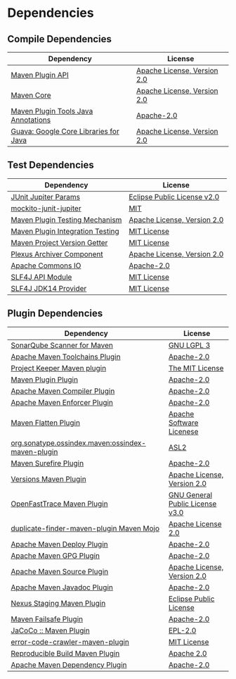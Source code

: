 <!-- @formatter:off -->
# Dependencies

## Compile Dependencies

| Dependency                                 | License                          |
| ------------------------------------------ | -------------------------------- |
| [Maven Plugin API][0]                      | [Apache License, Version 2.0][1] |
| [Maven Core][2]                            | [Apache License, Version 2.0][1] |
| [Maven Plugin Tools Java Annotations][3]   | [Apache-2.0][1]                  |
| [Guava: Google Core Libraries for Java][4] | [Apache License, Version 2.0][5] |

## Test Dependencies

| Dependency                             | License                          |
| -------------------------------------- | -------------------------------- |
| [JUnit Jupiter Params][6]              | [Eclipse Public License v2.0][7] |
| [mockito-junit-jupiter][8]             | [MIT][9]                         |
| [Maven Plugin Testing Mechanism][10]   | [Apache License, Version 2.0][5] |
| [Maven Plugin Integration Testing][11] | [MIT License][12]                |
| [Maven Project Version Getter][13]     | [MIT License][14]                |
| [Plexus Archiver Component][15]        | [Apache License, Version 2.0][1] |
| [Apache Commons IO][16]                | [Apache-2.0][1]                  |
| [SLF4J API Module][17]                 | [MIT License][18]                |
| [SLF4J JDK14 Provider][17]             | [MIT License][18]                |

## Plugin Dependencies

| Dependency                                              | License                               |
| ------------------------------------------------------- | ------------------------------------- |
| [SonarQube Scanner for Maven][19]                       | [GNU LGPL 3][20]                      |
| [Apache Maven Toolchains Plugin][21]                    | [Apache-2.0][1]                       |
| [Project Keeper Maven plugin][22]                       | [The MIT License][23]                 |
| [Maven Plugin Plugin][24]                               | [Apache-2.0][1]                       |
| [Apache Maven Compiler Plugin][25]                      | [Apache-2.0][1]                       |
| [Apache Maven Enforcer Plugin][26]                      | [Apache-2.0][1]                       |
| [Maven Flatten Plugin][27]                              | [Apache Software Licenese][1]         |
| [org.sonatype.ossindex.maven:ossindex-maven-plugin][28] | [ASL2][5]                             |
| [Maven Surefire Plugin][29]                             | [Apache-2.0][1]                       |
| [Versions Maven Plugin][30]                             | [Apache License, Version 2.0][1]      |
| [OpenFastTrace Maven Plugin][31]                        | [GNU General Public License v3.0][32] |
| [duplicate-finder-maven-plugin Maven Mojo][33]          | [Apache License 2.0][34]              |
| [Apache Maven Deploy Plugin][35]                        | [Apache-2.0][1]                       |
| [Apache Maven GPG Plugin][36]                           | [Apache-2.0][1]                       |
| [Apache Maven Source Plugin][37]                        | [Apache License, Version 2.0][1]      |
| [Apache Maven Javadoc Plugin][38]                       | [Apache-2.0][1]                       |
| [Nexus Staging Maven Plugin][39]                        | [Eclipse Public License][40]          |
| [Maven Failsafe Plugin][41]                             | [Apache-2.0][1]                       |
| [JaCoCo :: Maven Plugin][42]                            | [EPL-2.0][43]                         |
| [error-code-crawler-maven-plugin][44]                   | [MIT License][45]                     |
| [Reproducible Build Maven Plugin][46]                   | [Apache 2.0][5]                       |
| [Apache Maven Dependency Plugin][47]                    | [Apache-2.0][1]                       |

[0]: https://maven.apache.org/ref/3.8.7/maven-plugin-api/
[1]: https://www.apache.org/licenses/LICENSE-2.0.txt
[2]: https://maven.apache.org/ref/3.8.7/maven-core/
[3]: https://maven.apache.org/plugin-tools/maven-plugin-annotations
[4]: https://github.com/google/guava
[5]: http://www.apache.org/licenses/LICENSE-2.0.txt
[6]: https://junit.org/junit5/
[7]: https://www.eclipse.org/legal/epl-v20.html
[8]: https://github.com/mockito/mockito
[9]: https://opensource.org/licenses/MIT
[10]: http://maven.apache.org/plugin-testing/maven-plugin-testing-harness/
[11]: https://github.com/exasol/maven-plugin-integration-testing/
[12]: https://github.com/exasol/maven-plugin-integration-testing/blob/main/LICENSE
[13]: https://github.com/exasol/maven-project-version-getter/
[14]: https://github.com/exasol/maven-project-version-getter/blob/main/LICENSE
[15]: https://codehaus-plexus.github.io/plexus-archiver/
[16]: https://commons.apache.org/proper/commons-io/
[17]: http://www.slf4j.org
[18]: http://www.opensource.org/licenses/mit-license.php
[19]: http://sonarsource.github.io/sonar-scanner-maven/
[20]: http://www.gnu.org/licenses/lgpl.txt
[21]: https://maven.apache.org/plugins/maven-toolchains-plugin/
[22]: https://github.com/exasol/project-keeper/
[23]: https://github.com/exasol/project-keeper/blob/main/LICENSE
[24]: https://maven.apache.org/plugin-tools/maven-plugin-plugin
[25]: https://maven.apache.org/plugins/maven-compiler-plugin/
[26]: https://maven.apache.org/enforcer/maven-enforcer-plugin/
[27]: https://www.mojohaus.org/flatten-maven-plugin/
[28]: https://sonatype.github.io/ossindex-maven/maven-plugin/
[29]: https://maven.apache.org/surefire/maven-surefire-plugin/
[30]: https://www.mojohaus.org/versions/versions-maven-plugin/
[31]: https://github.com/itsallcode/openfasttrace-maven-plugin
[32]: https://www.gnu.org/licenses/gpl-3.0.html
[33]: https://basepom.github.io/duplicate-finder-maven-plugin
[34]: http://www.apache.org/licenses/LICENSE-2.0.html
[35]: https://maven.apache.org/plugins/maven-deploy-plugin/
[36]: https://maven.apache.org/plugins/maven-gpg-plugin/
[37]: https://maven.apache.org/plugins/maven-source-plugin/
[38]: https://maven.apache.org/plugins/maven-javadoc-plugin/
[39]: http://www.sonatype.com/public-parent/nexus-maven-plugins/nexus-staging/nexus-staging-maven-plugin/
[40]: http://www.eclipse.org/legal/epl-v10.html
[41]: https://maven.apache.org/surefire/maven-failsafe-plugin/
[42]: https://www.jacoco.org/jacoco/trunk/doc/maven.html
[43]: https://www.eclipse.org/legal/epl-2.0/
[44]: https://github.com/exasol/error-code-crawler-maven-plugin/
[45]: https://github.com/exasol/error-code-crawler-maven-plugin/blob/main/LICENSE
[46]: http://zlika.github.io/reproducible-build-maven-plugin
[47]: https://maven.apache.org/plugins/maven-dependency-plugin/
